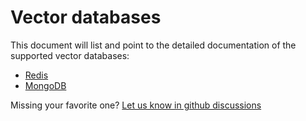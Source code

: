 # Vector databases

This document will list and point to the detailed documentation of the supported vector databases:

- [Redis](/server/docs/redis/redis.md)
- [MongoDB](/server/docs/mongodb/mongodb.md)

Missing your favorite one? [Let us know in github discussions](https://github.com/superlinked/superlinked/discussions/41)

